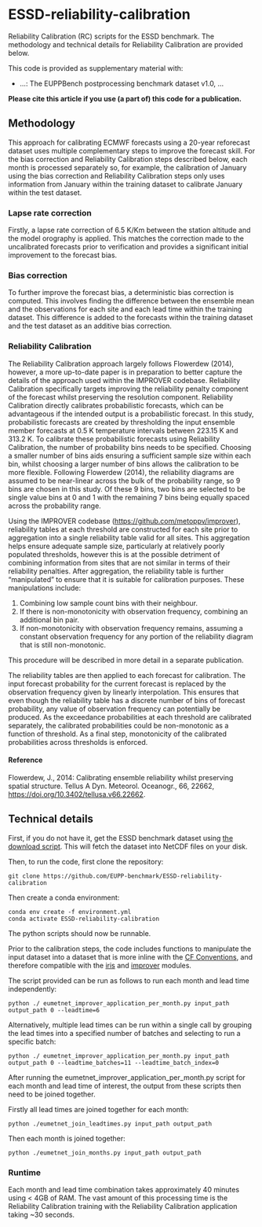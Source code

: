 # ESSD-reliability-calibration

Reliability Calibration (RC) scripts for the ESSD benchmark. The methodology and technical details for Reliability Calibration are provided below.

This code is provided as supplementary material with:

* ...: The EUPPBench postprocessing benchmark dataset v1.0, ...

**Please cite this article if you use (a part of) this code for a publication.**

## Methodology

This approach for calibrating ECMWF forecasts using a 20-year reforecast dataset uses multiple complementary steps to improve the forecast skill. For the bias correction and Reliability Calibration steps described below, each month is processed separately so, for example, the calibration of January using the bias correction and Reliability Calibration steps only uses information from January within the training dataset to calibrate January within the test dataset.

### Lapse rate correction
Firstly, a lapse rate correction of 6.5 K/Km between the station altitude and the model orography is applied. This matches the correction made to the uncalibrated forecasts prior to verification and provides a significant initial improvement to the forecast bias.

### Bias correction
To further improve the forecast bias, a deterministic bias correction is computed. This involves finding the difference between the ensemble mean and the observations for each site and each lead time within the training dataset. This difference is added to the forecasts within the training dataset and the test dataset as an additive bias correction.

### Reliability Calibration
The Reliability Calibration approach largely follows Flowerdew (2014), however, a more up-to-date paper is in preparation to better capture the details of the approach used within the IMPROVER codebase. Reliability Calibration specifically targets improving the reliability penalty component of the forecast whilst preserving the resolution component. Reliability Calibration directly calibrates probabilistic forecasts, which can be advantageous if the intended output is a probabilistic forecast. In this study, probabilistic forecasts are created by thresholding the input ensemble member forecasts at 0.5 K temperature intervals between 223.15 K and 313.2 K. To calibrate these probabilistic forecasts using Reliability Calibration, the number of probability bins needs to be specified. Choosing a smaller number of bins aids ensuring a sufficient sample size within each bin, whilst choosing a larger number of bins allows the calibration to be more flexible. Following Flowerdew (2014), the reliability diagrams are assumed to be near-linear across the bulk of the probability range, so 9 bins are chosen in this study. Of these 9 bins, two bins are selected to be single value bins at 0 and 1 with the remaining 7 bins being equally spaced across the probability range.

Using the IMPROVER codebase (https://github.com/metoppv/improver), reliability tables at each threshold are constructed for each site prior to aggregation into a single reliability table valid for all sites. This aggregation helps ensure adequate sample size, particularly at relatively poorly populated thresholds, however this is at the possible detriment of combining information from sites that are not similar in terms of their reliability penalties. After aggregation, the reliability table is further “manipulated” to ensure that it is suitable for calibration purposes. These manipulations include:

1.	Combining low sample count bins with their neighbour.
2.	If there is non-monotonicity with observation frequency, combining an additional bin pair.
3.	If non-monotonicity with observation frequency remains, assuming a constant observation frequency for any portion of the reliability diagram that is still non-monotonic.

This procedure will be described in more detail in a separate publication.

The reliability tables are then applied to each forecast for calibration. The input forecast probability for the current forecast is replaced by the observation frequency given by linearly interpolation. This ensures that even though the reliability table has a discrete number of bins of forecast probability, any value of observation frequency can potentially be produced. As the exceedance probabilities at each threshold are calibrated separately, the calibrated probabilities could be non-monotonic as a function of threshold. As a final step, monotonicity of the calibrated probabilities across thresholds is enforced.

#### Reference
Flowerdew, J., 2014: Calibrating ensemble reliability whilst preserving spatial structure. Tellus A Dyn. Meteorol. Oceanogr., 66, 22662, https://doi.org/10.3402/tellusa.v66.22662.


## Technical details

First, if you do not have it, get the ESSD benchmark dataset using [the download script](https://github.com/EUPP-benchmark/ESSD-benchmark-datasets). This will fetch the dataset into NetCDF files on your disk.

Then, to run the code, first clone the repository:

```
git clone https://github.com/EUPP-benchmark/ESSD-reliability-calibration
```

Then create a conda environment:

```
conda env create -f environment.yml
conda activate ESSD-reliability-calibration
```

The python scripts should now be runnable.

Prior to the calibration steps, the code includes functions to manipulate the input dataset into a dataset that is more inline with the [CF Conventions](https://cfconventions.org/), and therefore compatible with the [iris](https://scitools-iris.readthedocs.io/en/latest/) and [improver](https://improver.readthedocs.io/en/latest/) modules.

The script provided can be run as follows to run each month and lead time independently:
```
python ./ eumetnet_improver_application_per_month.py input_path output_path 0 --leadtime=6
```

Alternatively, multiple lead times can be run within a single call by grouping the lead times into a specified number of batches and selecting to run a specific batch:
```
python ./ eumetnet_improver_application_per_month.py input_path output_path 0 --leadtime_batches=11 --leadtime_batch_index=0
```

After running the eumetnet_improver_application_per_month.py script for each month and lead time of interest, the output from these scripts then need to be joined together.

Firstly all lead times are joined together for each month:
```
python ./eumetnet_join_leadtimes.py input_path output_path
```

Then each month is joined together:
```
python ./eumetnet_join_months.py input_path output_path
```

### Runtime
Each month and lead time combination takes approximately 40 minutes using < 4GB of RAM. The vast amount of this processing time is the Reliability Calibration training with the Reliability Calibration application taking ~30 seconds.

